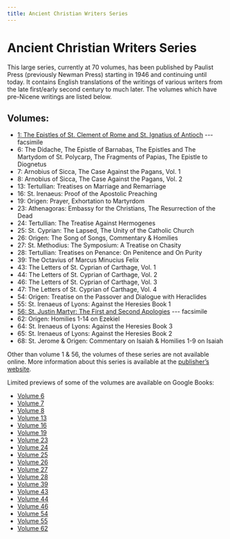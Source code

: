 ```yaml
---
title: Ancient Christian Writers Series
---
```


# Ancient Christian Writers Series

This large series, currently at 70 volumes, has been published by Paulist Press (previously Newman Press) starting in 1946 and continuing until today. It contains English translations of the writings of various writers from the late first/early second century to much later. The volumes which have pre-Nicene writings are listed below.

## Volumes:

* [1: The Epistles of St. Clement of Rome and St. Ignatius of Antioch](https://archive.org/details/in.ernet.dli.2015.58587) --- facsimile
* 6: The Didache, The Epistle of Barnabas, The Epistles and The Martydom of St. Polycarp, The Fragments of Papias, The Epistle to Diognetus
* 7: Arnobius of Sicca, The Case Against the Pagans, Vol. 1
* 8: Arnobius of Sicca, The Case Against the Pagans, Vol. 2
* 13: Tertullian: Treatises on Marriage and Remarriage
* 16: St. Irenaeus: Proof of the Apostolic Preaching
* 19: Origen: Prayer, Exhortation to Martyrdom
* 23: Athenagoras: Embassy for the Christians, The Resurrection of the Dead
* 24: Tertullian: The Treatise Against Hermogenes
* 25: St. Cyprian: The Lapsed, The Unity of the Catholic Church
* 26: Origen: The Song of Songs, Commentary & Homilies
* 27: St. Methodius: The Symposium: A Treatise on Chasity
* 28: Tertullian: Treatises on Penance: On Penitence and On Purity
* 39: The Octavius of Marcus Minucius Felix
* 43: The Letters of St. Cyprian of Carthage, Vol. 1
* 44: The Letters of St. Cyprian of Carthage, Vol. 2
* 46: The Letters of St. Cyprian of Carthage, Vol. 3
* 47: The Letters of St. Cyprian of Carthage, Vol. 4
* 54: Origen: Treatise on the Passover and Dialogue with Heraclides
* 55: St. Irenaeus of Lyons: Against the Heresies Book 1
* [56: St. Justin Martyr: The First and Second Apologies](https://archive.org/details/firstsecondapolo00just_0) --- facsimile
* 62: Origen: Homilies 1-14 on Ezekiel
* 64: St. Irenaeus of Lyons: Against the Heresies Book 3
* 65: St. Irenaeus of Lyons: Against the Heresies Book 2
* 68: St. Jerome & Origen: Commentary on Isaiah & Homilies 1-9 on Isaiah 

Other than volume 1 & 56, the volumes of these series are not available online. More information about this series is available at the [publisher’s website](https://www.paulistpress.com/).

Limited previews of some of the volumes are available on Google Books:
* [Volume 6](https://books.google.com/books?id=J9hETdMVwowC)
* [Volume 7](https://books.google.com/books?id=_0BKFcTWD7gC)
* [Volume 8](https://books.google.com/books?id=I-p1zkmm0CsC)
* [Volume 13](https://books.google.com/books?id=aWCzz8-kwwkC)
* [Volume 16](https://books.google.com/books?id=UvYTRay36KsC)
* [Volume 19](https://books.google.com/books?id=GEN3tk5GlfEC)
* [Volume 23](https://books.google.com/books?id=dHuL5YdSSpMC)
* [Volume 24](https://books.google.com/books?id=NNaxIMo-RDUC)
* [Volume 25](https://books.google.com/books?id=h5fFy1rpXsoC)
* [Volume 26](https://books.google.com/books?id=Mjxy0Fl7VMsC)
* [Volume 27](https://books.google.com/books?id=_SezYfE7UzwC)
* [Volume 28](https://books.google.com/books?id=87s4CanjtYIC)
* [Volume 39](https://books.google.com/books?id=-Tq_t-sEP9sC)
* [Volume 43](https://books.google.com/books?id=Ue2-SUFmyMoC)
* [Volume 44](https://books.google.com/books?id=I28JxyRlMPcC)
* [Volume 46](https://books.google.com/books?id=7lZZBPSo9t4C)
* [Volume 54](https://books.google.com/books?id=PceLcOGH_w0C)
* [Volume 55](https://books.google.com/books?id=LUOskdepLlAC)
* [Volume 62](https://books.google.com/books?id=KiTmVIOg3HwC)

